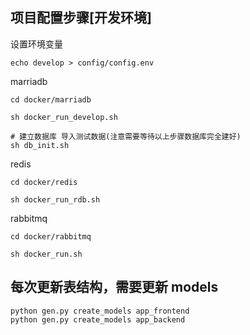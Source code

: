 ## 项目配置步骤[开发环境]

设置环境变量
```
echo develop > config/config.env
```

marriadb
```
cd docker/marriadb

sh docker_run_develop.sh

# 建立数据库 导入测试数据(注意需要等待以上步骤数据库完全建好)
sh db_init.sh
```

redis
```
cd docker/redis

sh docker_run_rdb.sh
```

rabbitmq
```
cd docker/rabbitmq

sh docker_run.sh
```


## 每次更新表结构，需要更新 models
```
python gen.py create_models app_frontend
python gen.py create_models app_backend
```
